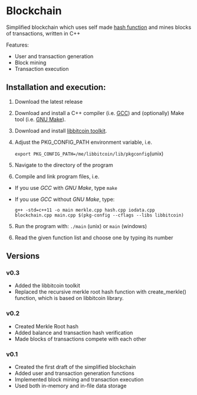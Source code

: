 
# Blockchain

Simplified blockchain which uses self made [hash function](https://github.com/Naktis/hash-generator) and mines blocks of transactions, written in C++

Features:
- User and transaction generation
- Block mining
- Transaction execution

## Installation and execution:


1. Download the latest release

2. Download and install a C++ compiler (i.e. [GCC](https://gcc.gnu.org/)) and (optionally) Make tool (i.e. [GNU Make](https://www.gnu.org/software/make/)).

3. Download and install [libbitcoin toolkit](https://github.com/libbitcoin/libbitcoin-system).

4. Adjust the PKG_CONFIG_PATH environment variable, i.e.

   `export PKG_CONFIG_PATH=/me/libbitcoin/lib/pkgconfig`(unix)

3. Navigate to the directory of the program

4. Compile and link program files, i.e.

- If you use *GCC* with *GNU Make*, type `make`

- If you use *GCC* without *GNU Make*, type:

  `g++ -std=c++11 -o main merkle.cpp hash.cpp iodata.cpp blockchain.cpp main.cpp $(pkg-config --cflags --libs libbitcoin)`

5. Run the program with: `./main` (unix) or `main` (windows)

6. Read the given function list and choose one by typing its number


## Versions

### v0.3
- Added the libbitcoin toolkit
- Replaced the recursive merkle root hash function with create_merkle() function, which is based on libbitcoin library.

### v0.2
- Created Merkle Root hash
- Added balance and transaction hash verification
- Made blocks of transactions compete with each other

### v0.1
- Created the first draft of the simplified blockchain
- Added user and transaction generation functions
- Implemented block mining and transaction execution
- Used both in-memory and in-file data storage
